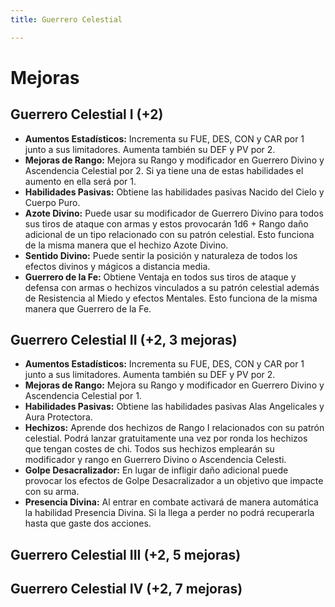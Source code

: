 ```yaml
---
title: Guerrero Celestial

---
```




# Mejoras

## Guerrero Celestial I (+2)

- **Aumentos Estadísticos:** Incrementa su FUE, DES, CON y CAR por 1 junto a sus limitadores. Aumenta también su DEF y PV por 2.
- **Mejoras de Rango:** Mejora su Rango y modificador en Guerrero Divino y Ascendencia Celestial por 2. Si ya tiene una de estas habilidades el aumento en ella será por 1. 
- **Habilidades Pasivas:** Obtiene las habilidades pasivas Nacido del Cielo y Cuerpo Puro.
- **Azote Divino:** Puede usar su modificador de Guerrero Divino para todos sus tiros de ataque con armas y estos provocarán 1d6 + Rango daño adicional de un tipo relacionado con su patrón celestial. Esto funciona de la misma manera que el hechizo Azote Divino.
- **Sentido Divino:** Puede sentir la posición y naturaleza de todos los efectos divinos y mágicos a distancia media.
- **Guerrero de la Fe:** Obtiene Ventaja en todos sus tiros de ataque y defensa con armas o hechizos vinculados a su patrón celestial además de Resistencia al Miedo y efectos Mentales. Esto funciona de la misma manera que Guerrero de la Fe.

## Guerrero Celestial II (+2, 3 mejoras)

- **Aumentos Estadísticos:** Incrementa su FUE, DES, CON y CAR por 1 junto a sus limitadores. Aumenta también su DEF y PV por 2.
- **Mejoras de Rango:** Mejora su Rango y modificador en Guerrero Divino y Ascendencia Celestial por 1. 
- **Habilidades Pasivas:** Obtiene las habilidades pasivas Alas Angelicales y Aura Protectora.
- **Hechizos:** Aprende dos hechizos de Rango I relacionados con su patrón celestial. Podrá lanzar gratuitamente una vez por ronda los hechizos que tengan costes de chi. Todos sus hechizos emplearán su modificador y rango en Guerrero Divino o Ascendencia Celesti.
- **Golpe Desacralizador:** En lugar de infligir daño adicional puede provocar los efectos de Golpe Desacralizador a un objetivo que impacte con su arma.
- **Presencia Divina:** Al entrar en combate activará de manera automática la habilidad Presencia Divina. Si la llega a perder no podrá recuperarla hasta que gaste dos acciones.

## Guerrero Celestial III (+2, 5 mejoras)

## Guerrero Celestial IV (+2, 7 mejoras)